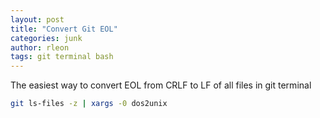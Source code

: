 ```yaml
---
layout: post
title: "Convert Git EOL"
categories: junk
author: rleon
tags: git terminal bash
---
```


The easiest way to convert EOL from CRLF to LF of all files in git terminal

```bash
git ls-files -z | xargs -0 dos2unix
```

